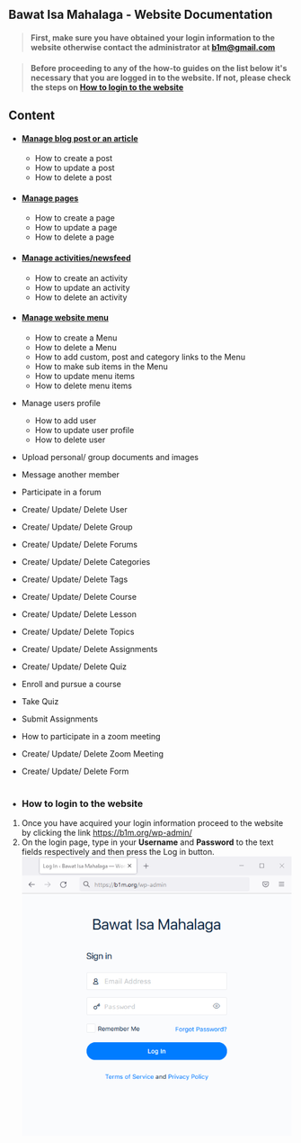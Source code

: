 ## Bawat Isa Mahalaga - Website Documentation

> #### First, make sure you have obtained your login information to the website otherwise contact the administrator at b1m@gmail.com

> #### Before proceeding to any of the how-to guides on the list below it's necessary that you are logged in to the website. If not, please check the steps on [How to login to the website](#how-to-login-to-the-website)

## Content
- #### [Manage blog post or an article](https://github.com/samremonte/b1m/blob/main/manage-posts.md)
	- How to create a post
	- How to update a post
	- How to delete a post

- #### [Manage pages](https://github.com/samremonte/b1m/blob/main/manage-pages.md)
	- How to create a page
	- How to update a page
	- How to delete a page

- #### [Manage activities/newsfeed](https://github.com/samremonte/b1m/blob/main/manage-newsfeed.md)
	- How to create an activity
	- How to update an activity
	- How to delete an activity

- #### [Manage website menu](https://github.com/samremonte/b1m/blob/main/create-menu.md)
	- How to create a Menu
	- How to delete a Menu
	- How to add custom, post and category links to the Menu
	- How to make sub items in the Menu
	- How to update menu items
	- How to delete menu items

- Manage users profile
	- How to add user
	- How to update user profile
	- How to delete user

- Upload personal/ group documents and images			
- Message another member			
- Participate in a forum			
- Create/ Update/ Delete User			
- Create/ Update/ Delete Group			
- Create/ Update/ Delete Forums			
- Create/ Update/ Delete Categories			
- Create/ Update/ Delete Tags			
- Create/ Update/ Delete Course			
- Create/ Update/ Delete Lesson			
- Create/ Update/ Delete Topics			
- Create/ Update/ Delete Assignments			
- Create/ Update/ Delete Quiz			
- Enroll and pursue a course			
- Take Quiz			
- Submit Assignments			
- How to participate in a zoom meeting			
- Create/ Update/ Delete Zoom Meeting			
- Create/ Update/ Delete Form
&nbsp;
&nbsp;
#
- ### How to login to the website
1. Once you have acquired your login information proceed to the website by clicking the link https://b1m.org/wp-admin/
2. On the login page, type in your **Username** and **Password** to the text fields respectively and then press the Log in button.
![Image](/img/1-1-Login.PNG)





